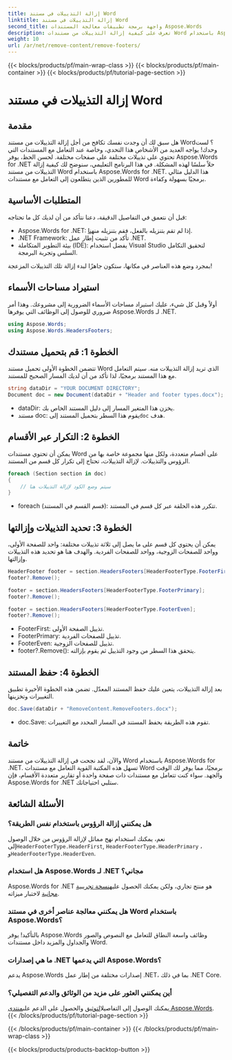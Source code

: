 ```yaml
---
title: إزالة التذييلات في مستند Word
linktitle: إزالة التذييلات في مستند Word
second_title: واجهة برمجة تطبيقات معالجة المستندات Aspose.Words
description: تعرف على كيفية إزالة التذييلات من مستندات Word باستخدام Aspose.Words لـ .NET من خلال هذا الدليل الشامل خطوة بخطوة.
weight: 10
url: /ar/net/remove-content/remove-footers/
---
```


{{< blocks/products/pf/main-wrap-class >}}
{{< blocks/products/pf/main-container >}}
{{< blocks/products/pf/tutorial-page-section >}}

# إزالة التذييلات في مستند Word

## مقدمة

هل سبق لك أن وجدت نفسك تكافح من أجل إزالة التذييلات من مستند Word؟ لست وحدك! يواجه العديد من الأشخاص هذا التحدي، وخاصة عند التعامل مع المستندات التي تحتوي على تذييلات مختلفة على صفحات مختلفة. لحسن الحظ، يوفر Aspose.Words for .NET حلاً سلسًا لهذه المشكلة. في هذا البرنامج التعليمي، سنوضح لك كيفية إزالة التذييلات من مستند Word باستخدام Aspose.Words for .NET. هذا الدليل مثالي للمطورين الذين يتطلعون إلى التعامل مع مستندات Word برمجيًا بسهولة وكفاءة.

## المتطلبات الأساسية

قبل أن نتعمق في التفاصيل الدقيقة، دعنا نتأكد من أن لديك كل ما تحتاجه:

- Aspose.Words for .NET: إذا لم تقم بتنزيله بالفعل، فقم بتنزيله من[هنا](https://releases.aspose.com/words/net/).
- .NET Framework: تأكد من تثبيت إطار عمل .NET.
- بيئة التطوير المتكاملة (IDE): يفضل استخدام Visual Studio لتحقيق التكامل السلس وتجربة البرمجة.

بمجرد وضع هذه العناصر في مكانها، ستكون جاهزًا لبدء إزالة تلك التذييلات المزعجة!

## استيراد مساحات الأسماء

أولاً وقبل كل شيء، عليك استيراد مساحات الأسماء الضرورية إلى مشروعك. وهذا أمر ضروري للوصول إلى الوظائف التي يوفرها Aspose.Words لـ .NET.

```csharp
using Aspose.Words;
using Aspose.Words.HeadersFooters;
```

## الخطوة 1: قم بتحميل مستندك

تتضمن الخطوة الأولى تحميل مستند Word الذي تريد إزالة التذييلات منه. سيتم التعامل مع هذا المستند برمجيًا، لذا تأكد من أن لديك المسار الصحيح للمستند.

```csharp
string dataDir = "YOUR DOCUMENT DIRECTORY";
Document doc = new Document(dataDir + "Header and footer types.docx");
```

- dataDir: يخزن هذا المتغير المسار إلى دليل المستند الخاص بك.
-  مستند doc: يقوم هذا السطر بتحميل المستند إلى`doc` هدف.

## الخطوة 2: التكرار عبر الأقسام

يمكن أن تحتوي مستندات Word على أقسام متعددة، ولكل منها مجموعة خاصة بها من الرؤوس والتذييلات. لإزالة التذييلات، تحتاج إلى تكرار كل قسم من المستند.

```csharp
foreach (Section section in doc)
{
    // سيتم وضع الكود لإزالة التذييلات هنا
}
```

- foreach (قسم القسم في المستند): تتكرر هذه الحلقة عبر كل قسم في المستند.

## الخطوة 3: تحديد التذييلات وإزالتها

يمكن أن يحتوي كل قسم على ما يصل إلى ثلاثة تذييلات مختلفة: واحد للصفحة الأولى، وواحد للصفحات الزوجية، وواحد للصفحات الفردية. والهدف هنا هو تحديد هذه التذييلات وإزالتها.

```csharp
HeaderFooter footer = section.HeadersFooters[HeaderFooterType.FooterFirst];
footer?.Remove();

footer = section.HeadersFooters[HeaderFooterType.FooterPrimary];
footer?.Remove();

footer = section.HeadersFooters[HeaderFooterType.FooterEven];
footer?.Remove();
```

- FooterFirst: تذييل الصفحة الأولى.
- FooterPrimary: تذييل للصفحات الفردية.
- FooterEven: تذييل للصفحات الزوجية.
- footer?.Remove(): يتحقق هذا السطر من وجود التذييل ثم يقوم بإزالته.

## الخطوة 4: حفظ المستند

بعد إزالة التذييلات، يتعين عليك حفظ المستند المعدّل. تضمن هذه الخطوة الأخيرة تطبيق التغييرات وتخزينها.

```csharp
doc.Save(dataDir + "RemoveContent.RemoveFooters.docx");
```

- doc.Save: تقوم هذه الطريقة بحفظ المستند في المسار المحدد مع التغييرات.

## خاتمة

والآن، لقد نجحت في إزالة التذييلات من مستند Word باستخدام Aspose.Words for .NET. تسهل هذه المكتبة القوية التعامل مع مستندات Word برمجيًا، مما يوفر لك الوقت والجهد. سواء كنت تتعامل مع مستندات ذات صفحة واحدة أو تقارير متعددة الأقسام، فإن Aspose.Words for .NET ستلبي احتياجاتك.

## الأسئلة الشائعة

### هل يمكنني إزالة الرؤوس باستخدام نفس الطريقة؟
 نعم، يمكنك استخدام نهج مماثل لإزالة الرؤوس من خلال الوصول إلى`HeaderFooterType.HeaderFirst`, `HeaderFooterType.HeaderPrimary` ، و`HeaderFooterType.HeaderEven`.

### هل استخدام Aspose.Words لـ .NET مجاني؟
 Aspose.Words for .NET هو منتج تجاري، ولكن يمكنك الحصول عليه[نسخة تجريبية مجانية](https://releases.aspose.com/) لاختبار ميزاته.

### هل يمكنني معالجة عناصر أخرى في مستند Word باستخدام Aspose.Words؟
بالتأكيد! يوفر Aspose.Words وظائف واسعة النطاق للتعامل مع النصوص والصور والجداول والمزيد داخل مستندات Word.

### ما هي إصدارات .NET التي يدعمها Aspose.Words؟
يدعم Aspose.Words إصدارات مختلفة من إطار عمل .NET، بما في ذلك .NET Core.

### أين يمكنني العثور على مزيد من الوثائق والدعم التفصيلي؟
 يمكنك الوصول إلى التفاصيل[التوثيق](https://reference.aspose.com/words/net/) والحصول على الدعم على[منتدى Aspose.Words](https://forum.aspose.com/c/words/8).
{{< /blocks/products/pf/tutorial-page-section >}}

{{< /blocks/products/pf/main-container >}}
{{< /blocks/products/pf/main-wrap-class >}}

{{< blocks/products/products-backtop-button >}}

